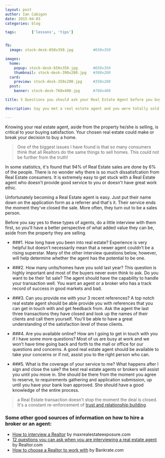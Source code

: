 ```yaml
---
layout: post
author: Ian Cabigon
date: 2015-04-03
categories: blog

tags:		['lessons', 'tips']


fb:
  image: stock-desk-650x350.jpg         #650x350

images:
  home:
    popup: stock-desk-650x350.jpg       #650x350
    thumbnail: stock-desk-390x280.jpg   #390x280
  card:
    preview: stock-desk-350x200.jpg     #350x200
  post:
    banner: stock-desk-760x400.jpg      #760x400

title: 5 Questions you should ask your Real Estate Agent before you buy from them.

description: Say you met a real estate agent and you were totally sold by a condominium she's trying to sell. Before you say yes, ask these 5 questions first. This will determine if you'll be satisfied with her service to you.

---
```


Knowing your real estate agent, aside from the property he/she is selling, is critical to your buying satisfaction. Your chosen real estate could make or break your decision to buy a home. 

> One of the biggest issues I have found is that so many consumers think that all Realtors do the same things to sell homes. This could not be further from the truth!

In some statistics, it's found that 94% of Real Estate sales are done by 6% of the people. There is no wonder why there is so much dissatisfcation from Real Estate consumers. It is extremely easy to get stuck with a Real Estate agent who doesn't provide good service to you or doesn't have great work ethic.

Unfortunately becoming a Real Estate agent is easy. Just put their name down on the application form as a referrer and that's it. Their service ends the moment they've closed the sale. More often, they turn out to be a sales person. 

Before you say yes to these types of agents, do a little interview with them first, so you'll have a better perspective of what added value they can be, aside from the property they are selling.

- ###1. How long have you been into real estate? 
Experience is very helpful but doesn’t necessarily mean that a newer agent couldn’t be a rising superstar. Many of the other interview questions below, however, will help determine whether the agent has the potential to be one.

- ###2. How many units/homes have you sold last year?
This question is highly important and most of the buyers never even think to ask. Do you want to be their 1st sale? The agent should have the capability to handle your transaction well. You want an agent or a broker who has a track record of success in good markets and bad.

- ###3. Can you provide me with your 3 recent references?
A top notch real estate agent should be able provide you with references that you can get in touch with and get feedback from. Ask the agent the last three transactions they have closed and look up the names of their clients and call them yourself. You'll be able to have a great understanding of the satisfaction level of these clients.

- ###4. Are you available online? How am I going to get in touch with you if I have some more questions?
Most of us are busy at work and we won't have time going back and forth to the mall or office for our questions and concerns. A good real estate agent should be available to take your concerns or if not, assist you to the right person who can.

- ###5. What is the coverage of your service to me? What happens after I sign and close the sale?
the best real estate agents or brokers will assist you until you move in. She should be there from the moment you agree to reserve, to requirements gathering and application submission, up until you have your bank loan approved. She should have a good knowledge of the entire process.

> a Real Estate transaction doesn't stop the moment the deal is closed. It's a constant re-enforcement of [trust and relationship building][trust].

### Some other good sources of information on how to hire a broker or an agent:

- [How to interview a Realtor][maxrealestateexposure] by maxrealestateexposure.com
- [12 questions you can ask when you are interviewing a real estate agent][realtor] by Realtor.com
- [How to choose a Realtor to work with][bankrate] by Bankrate.com

[maxrealestateexposure]: http://www.maxrealestateexposure.com/greater-metro-west-ma-home-sellers/interviewing-a-realtor/
[realtor]: http://realtormag.realtor.org/sales-and-marketing/handouts-for-customers/for-sellers/12-questions-ask-when-choosing-your-realtor
[bankrate]: http://realtormag.realtor.org/sales-and-marketing/handouts-for-customers/for-sellers/12-questions-ask-when-choosing-your-realtor
[trust]: https://cebuhomepages.com/blog/2014/03/04/trust-what-every-client-requires.html